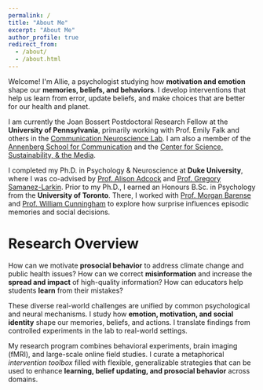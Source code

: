 ```yaml
---
permalink: /
title: "About Me"
excerpt: "About Me"
author_profile: true
redirect_from: 
  - /about/
  - /about.html
---
```

Welcome! I'm Allie, a psychologist studying how **motivation and emotion** shape our **memories, beliefs, and behaviors**. I develop interventions that help us learn from error, update beliefs, and make choices that are better for our health and planet.

I am currently the Joan Bossert Postdoctoral Research Fellow at the **University of Pennsylvania**, primarily working with Prof. Emily Falk and others in the <a href="https://www.asc.upenn.edu/research/centers/communication-neuroscience-lab">Communication Neuroscience Lab</a>. I am also a member of the <a href="https://www.asc.upenn.edu/">Annenberg School for Communication</a> and the <a href="https://web.sas.upenn.edu/pcssm/">Center for Science, Sustainability, & the Media</a>.

I completed my Ph.D. in Psychology & Neuroscience at **Duke University**, where I was co-advised by <a href="https://www.adcocklab.org/">Prof. Alison Adcock</a> and <a href="https://www.mcablab.science/">Prof. Gregory Samanez-Larkin</a>. Prior to my Ph.D., I earned an Honours B.Sc. in Psychology from the **University of Toronto**. There, I worked with <a href="https://barense.psych.utoronto.ca/">Prof. Morgan Barense</a> and <a href="https://socialcognitivescience.ca/">Prof. William Cunningham</a> to explore how surprise influences episodic memories and social decisions. 



Research Overview
======
How can we motivate **prosocial behavior** to address climate change and public health issues? How can we correct **misinformation** and increase the **spread and impact** of high-quality information? How can educators help students **learn** from their mistakes?

These diverse real-world challenges are unified by common psychological and neural mechanisms. I study how **emotion, motivation, and social identity** shape our memories, beliefs, and actions. I translate findings from controlled experiments in the lab to real-world settings. 

My research program combines behavioral experiments, brain imaging (fMRI), and large-scale online field studies. I curate a metaphorical *intervention toolbox* filled with flexible, generalizable strategies that can be used to enhance **learning, belief updating, and prosocial behavior** across domains. 
